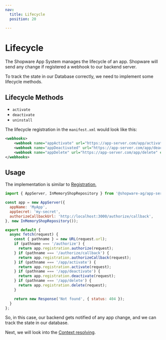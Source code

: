 ```yaml
---
nav:
  title: Lifecycle
  position: 20

---
```


# Lifecycle

The Shopware App System manages the lifecycle of an app.
Shopware will send any change if registered a webhook to our backend server.

To track the state in our Database correctly, we need to implement some lifecycle methods.

## Lifecycle Methods

* `activate`
* `deactivate`
* `uninstall`

The lifecycle registration in the `manifest.xml` would look like this:

```xml
<webhooks>
    <webhook name="appActivate" url="https://app-server.com/app/activate" event="app.activated"/>
    <webhook name="appDeactivated" url="https://app-server.com/app/deactivate" event="app.deactivated"/>
    <webhook name="appDelete" url="https://app-server.com/app/delete" event="app.deleted"/>
</webhooks>
```

## Usage

The implementation is similar to [Registration](./01-getting_started),

```javascript
import { AppServer, InMemoryShopRepository } from '@shopware-ag/app-server-sdk'

const app = new AppServer({
  appName: 'MyApp',
  appSecret: 'my-secret',
  authorizeCallbackUrl: 'http://localhost:3000/authorize/callback',
}, new InMemoryShopRepository());

export default {
  async fetch(request) {
    const { pathname } = new URL(request.url);
    if (pathname === '/authorize') {
      return app.registration.authorize(request);
    } if (pathname === '/authorize/callback') {
      return app.registration.authorizeCallback(request);
    } if (pathname === '/app/activate') {
      return app.registration.activate(request);
    } if (pathname === '/app/deactivate') {
      return app.registration.deactivate(request);
    } if (pathname === '/app/delete') {
      return app.registration.delete(request);
    }

    return new Response('Not found', { status: 404 });
  }
};
```

So, in this case, our backend gets notified of any app change, and we can track the state in our database.

Next, we will look into the [Context resolving](./03-context).
